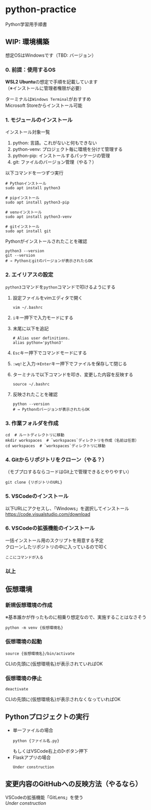 # python-practice
Python学習用手順書

## WIP: 環境構築
想定OSはWindowsです（TBD: バージョン）

### 0. 前提：使用するOS
**WSL2 Ubuntu**の想定で手順を記載しています  
（※インストールに管理者権限が必要）  

ターミナルは`Windows Terminal`がおすすめ  
Microsoft Storeからインストール可能

### 1. モジュールのインストール
インストール対象一覧
1. python: 言語。これがないと何もできない
2. python-venv: プロジェクト毎に環境を分けて管理する
3. python-pip: インストールするパッケージの管理
4. git: ファイルのバージョン管理（やる？）

以下コマンドを一つずつ実行
```
# Pythonインストール
sudo apt install python3

# pipインストール
sudo apt install python3-pip

# venvインストール
sudo apt install python3-venv

# gitインストール
sudo apt install git
```

Pythonがインストールされたことを確認
```
python3 --version
git --version
# → Pythonとgitのバージョンが表示されたらOK
```

### 2. エイリアスの設定
`python3`コマンドを`python`コマンドで叩けるようにする

1. 設定ファイルをvimエディタで開く
    ```
    vim ~/.bashrc
    ```

1. `i`キー押下で入力モードにする
1. 末尾に以下を追記
    ```
    # Alias user definitions.
    alias python='python3'
    ```
1. `Esc`キー押下でコマンドモードにする
1. `:wq!`と入力→`Enter`キー押下でファイルを保存して閉じる
1. ターミナルで以下コマンドを叩き、変更した内容を反映する
   ```
   source ~/.bashrc
   ```
1. 反映されたことを確認
   ```
   python --version
   # → Pythonのバージョンが表示されたらOK
   ```

### 3. 作業フォルダを作成
```
cd  # ルートディレクトリに移動
mkdir workspaces  # `workspaces`ディレクトリを作成（名前は任意）
cd workspaces  # `workspaces`ディレクトリに移動
```

### 4. Gitからリポジトリをクローン（やる？）
（モブプロするならコードはGit上で管理できるとやりやすい）
```
git clone {リポジトリのURL}
```

### 5. VSCodeのインストール

以下URLにアクセスし、「Windows」を選択してインストール  
https://code.visualstudio.com/download

### 6. VSCodeの拡張機能のインストール
一括インストール用のスクリプトを用意する予定  
クローンしたリポジトリの中に入っているので叩く  
```
ここにコマンドが入る
```

### 以上

## 仮想環境
### 新規仮想環境の作成
※基本誰かが作ったものに相乗り想定なので、実施することはなさそう

```
python -m venv {仮想環境名}
```

### 仮想環境の起動
```
source {仮想環境名}/bin/activate
```
CLIの先頭に{仮想環境名}が表示されていればOK

### 仮想環境の停止
```
deactivate
```
CLIの先頭に{仮想環境名}が表示されなくなっていればOK

## Pythonプロジェクトの実行
* 単一ファイルの場合
  ```
  python {ファイル名.py}
  ```
  もしくはVSCode右上の▷ボタン押下
* Flaskアプリの場合
  ```
  Under construction
  ```

## 変更内容のGitHubへの反映方法（やるなら）
VSCodeの拡張機能「GitLens」を使う  
*Under construction*